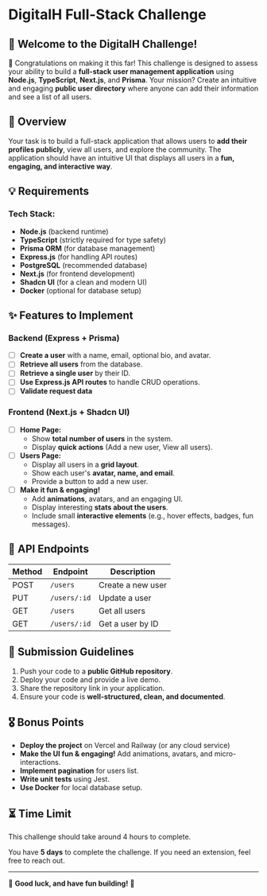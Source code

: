 # DigitalH Full-Stack Challenge

## 🎉 Welcome to the DigitalH Challenge!

🚀 Congratulations on making it this far! This challenge is designed to assess your ability to build a **full-stack user management application** using **Node.js**, **TypeScript**, **Next.js**, and **Prisma**. Your mission? Create an intuitive and engaging **public user directory** where anyone can add their information and see a list of all users.

## 📌 Overview

Your task is to build a full-stack application that allows users to **add their profiles publicly**, view all users, and explore the community. The application should have an intuitive UI that displays all users in a **fun, engaging, and interactive way**.

## 💡 Requirements

### **Tech Stack:**
- **Node.js** (backend runtime)
- **TypeScript** (strictly required for type safety)
- **Prisma ORM** (for database management)
- **Express.js** (for handling API routes)
- **PostgreSQL** (recommended database)
- **Next.js** (for frontend development)
- **Shadcn UI** (for a clean and modern UI)
- **Docker** (optional for database setup)

## ✨ Features to Implement

### Backend (Express + Prisma)
- [ ] **Create a user** with a name, email, optional bio, and avatar.
- [ ] **Retrieve all users** from the database.
- [ ] **Retrieve a single user** by their ID.
- [ ] **Use Express.js API routes** to handle CRUD operations.
- [ ] **Validate request data**

### Frontend (Next.js + Shadcn UI)
- [ ] **Home Page:**
  - Show **total number of users** in the system.
  - Display **quick actions** (Add a new user, View all users).
- [ ] **Users Page:**
  - Display all users in a **grid layout**.
  - Show each user's **avatar, name, and email**.
  - Provide a button to add a new user.
- [ ] **Make it fun & engaging!**
  - Add **animations**, avatars, and an engaging UI.
  - Display interesting **stats about the users**.
  - Include small **interactive elements** (e.g., hover effects, badges, fun messages).

## 🔗 API Endpoints

| Method | Endpoint       | Description              |
|--------|---------------|--------------------------|
| POST   | `/users`       | Create a new user        |
| PUT    | `/users/:id`       | Update a user            |
| GET    | `/users`       | Get all users            |
| GET    | `/users/:id`   | Get a user by ID         |

## 🎯 Submission Guidelines

1. Push your code to a **public GitHub repository**.
2. Deploy your code and provide a live demo.
2. Share the repository link in your application.
3. Ensure your code is **well-structured, clean, and documented**.

## 🎖️ Bonus Points

- **Deploy the project** on Vercel and Railway (or any cloud service) 
- **Make the UI fun & engaging!** Add animations, avatars, and micro-interactions.
- **Implement pagination** for users list.
- **Write unit tests** using Jest.
- **Use Docker** for local database setup.

## ⏳ Time Limit

This challenge should take around 4 hours to complete.

You have **5 days** to complete the challenge. If you need an extension, feel free to reach out.

---

🎉 **Good luck, and have fun building!** 🚀